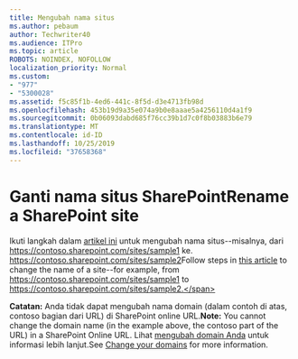 ```yaml
---
title: Mengubah nama situs
ms.author: pebaum
author: Techwriter40
ms.audience: ITPro
ms.topic: article
ROBOTS: NOINDEX, NOFOLLOW
localization_priority: Normal
ms.custom:
- "977"
- "5300028"
ms.assetid: f5c85f1b-4ed6-441c-8f5d-d3e4713fb98d
ms.openlocfilehash: 453b19d9a35e074a9b0e8aaae5a4256110d4a1f9
ms.sourcegitcommit: 0b06093dabd685f76cc39b1d7c0f8b03883b6e79
ms.translationtype: MT
ms.contentlocale: id-ID
ms.lasthandoff: 10/25/2019
ms.locfileid: "37658368"
---
```

# <a name="rename-a-sharepoint-site"></a><span data-ttu-id="edb21-102">Ganti nama situs SharePoint</span><span class="sxs-lookup"><span data-stu-id="edb21-102">Rename a SharePoint site</span></span>

<span data-ttu-id="edb21-103">Ikuti langkah dalam [artikel ini](https://docs.microsoft.com/sharepoint/change-site-address) untuk mengubah nama situs--misalnya, dari https://contoso.sharepoint.com/sites/sample1 ke. https://contoso.sharepoint.com/sites/sample2</span><span class="sxs-lookup"><span data-stu-id="edb21-103">Follow steps in [this article](https://docs.microsoft.com/sharepoint/change-site-address) to change the name of a site--for example, from https://contoso.sharepoint.com/sites/sample1 to https://contoso.sharepoint.com/sites/sample2.</span></span>

<span data-ttu-id="edb21-104">**Catatan:** Anda tidak dapat mengubah nama domain (dalam contoh di atas, contoso bagian dari URL) di SharePoint online URL.</span><span class="sxs-lookup"><span data-stu-id="edb21-104">**Note:** You cannot change the domain name (in the example above, the contoso part of the URL) in a SharePoint Online URL.</span></span> <span data-ttu-id="edb21-105">Lihat [mengubah domain Anda](https://go.microsoft.com/fwlink/?Linkid=2018696) untuk informasi lebih lanjut.</span><span class="sxs-lookup"><span data-stu-id="edb21-105">See [Change your domains](https://go.microsoft.com/fwlink/?Linkid=2018696) for more information.</span></span>
  